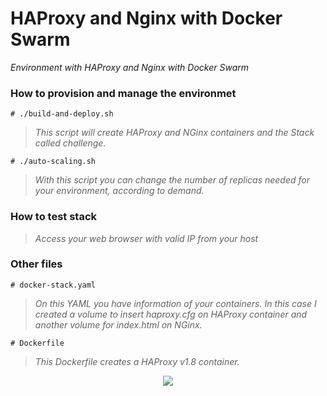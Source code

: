# HAProxy and Nginx with Docker Swarm

*Environment with HAProxy and Nginx with Docker Swarm*

### How to provision and manage the environmet
```
# ./build-and-deploy.sh
```
> *This script will create HAProxy and NGinx containers and the Stack called challenge.*

```
# ./auto-scaling.sh
```
> *With this script you can change the number of replicas needed for your environment, according to demand.*

### How to test stack

> *Access your web browser with valid IP from your host*

### Other files
```
# docker-stack.yaml
```
> *On this YAML you have information of your containers. In this case I created a volume to insert haproxy.cfg on HAProxy container and another volume for index.html on NGinx.*
```
# Dockerfile
```
> *This Dockerfile creates a HAProxy v1.8 container.*

<p align="center">
  <img src="https://cdn.haproxy.com/wp-content/uploads/2019/10/HAProxyDockerSwarm.png">
</p>
